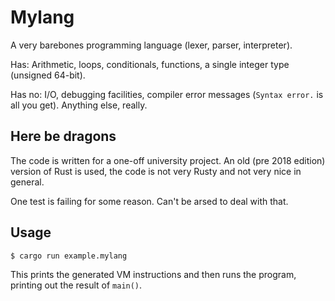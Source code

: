 # Mylang

A very barebones programming language (lexer, parser, interpreter).

Has: Arithmetic, loops, conditionals, functions, a single integer type (unsigned 64-bit).

Has no: I/O, debugging facilities, compiler error messages (`Syntax error.` is all you get). Anything else, really.

## Here be dragons

The code is written for a one-off university project.
An old (pre 2018 edition) version of Rust is used,
the code is not very Rusty and not very nice in general.

One test is failing for some reason.
Can't be arsed to deal with that.

## Usage

```
$ cargo run example.mylang
```

This prints the generated VM instructions
and then runs the program, printing out the result of `main()`.
